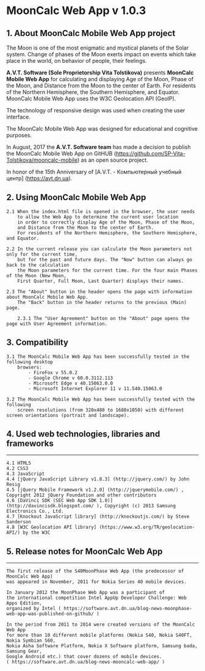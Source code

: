 # MoonCalc Web App v 1.0.3 


## 1. About MoonCalc Mobile Web App project

The Moon is one of the most enigmatic and mystical planets of the Solar system. Change of phases of the Moon exerts impact on events which take place in the world, on behavior of people, their feelings.

**A.V.T. Software (Sole Proprietorship Vita Tolstikova)** presents **MoonCalc Mobile Web App** for calculating and displaying Age of the Moon, Phase of the Moon, and Distance from the Moon to the center of Earth. For residents of the Northern Hemisphere, the Southern Hemisphere, and Equator. MoonCalc Mobile Web App uses the W3C Geolocation API (GeoIP). 

The technology of responsive design was used when creating the user interface.

The MoonCalc Mobile Web App was designed for educational and cognitive purposes.

In August, 2017 the **A.V.T. Software team** has made a decision to publish the MoonCalc Mobile Web App on GitHUB (https://github.com/SP-Vita-Tolstikova/mooncalc-mobile) as an open source project.

In honor of the 15th Anniversary of [A.V.T. - Компьютерный учебный центр] (https://avt.dn.ua).


## 2. Using MoonCalc Mobile Web App
    
    2.1 When the index.html file is opened in the browser, the user needs 
        to allow the Web App to determine the current user location 
        in order to correctly display Age of the Moon, Phase of the Moon, 
		and Distance from the Moon to the center of Earth. 
		For residents of the Northern Hemisphere, the Southern Hemisphere, and Equator.
    
    2.2 In the current release you can calculate the Moon parameters not only for the current time, 
		but for the past and future days. The "Now" button can always go back to the calculation 
		the Moon parameters for the current time. For the four main Phases of the Moon (New Moon, 
		First Quarter, Full Moon, Last Quarter) displays their names.
		
	2.3 The "About" button in the header opens the page with information about MoonCalc Mobile Web App.
		The "Back" button in the header returns to the previous (Main) page.
		
		2.3.1 The "User Agreement" button on the "About" page opens the page with User Agreement information.
	
## 3. Compatibility

    3.1 The MoonCalc Mobile Web App has been successfully tested in the following desktop 
        browsers:
            - FireFox v 55.0.2
            - Google Chrome v 60.0.3112.113
            - Microsoft Edge v 40.15063.0.0
            - Microsoft Internet Explorer 11 v 11.540.15063.0

    3.2 The MoonCalc Mobile Web App has been successfully tested with the following 
        screen resolutions (from 320x480 to 1680x1050) with different screen orientations (portrait and landscape).


## 4. Used web technologies, libraries and frameworks
--------------------------------------------------
    4.1 HTML5
    4.2 CSS3
    4.3 JavaScript
    4.4 [jQuery JavaScript Library v1.8.3] (http://jquery.com/) by John Resig
	4.5 [jQuery Mobile Framework v1.2.0] (http://jquerymobile.com/) , Copyright 2012 jQuery Foundation and other contributors
	4.6 [DaVinci SDK (SEC Web App SDK 1.0)] (http://davincisdk.blogspot.com/ ), Copyright (c) 2013 Samsung Electronics Co., Ltd.
	4.7 [Knockout JavaScript library] (http://knockoutjs.com/) by Steve Sanderson 
	4.8 [W3C Geolocation API library] (https://www.w3.org/TR/geolocation-API/) by the W3C

	
## 5. Release notes for MoonCalc Web App
---------------------------------------

    The first release of the S40MoonPhase Web App (the predecessor of MoonCalc Web App) 
	was appeared in November, 2011 for Nokia Series 40 mobile devices.
	
	In January 2012 the MoonPhase Web App was a participant of 
	the international competition Intel AppUp Developer Challenge: Web Apps Edition, 
    organized by Intel ( https://software.avt.dn.ua/blog-news-moonphase-web-app-was-published-on-github/ )
	
	In the period from 2011 to 2014 were created versions of the MoonCalc Web App 
	for more than 10 different mobile platforms (Nokia S40, Nokia S40FT, Nokia Symbian S60, 
	Nokia Asha Software Platform, Nokia X Software platform, Samsung bada, Samsung Gear, 
	Google Android etc.) that cover dozens of mobile devices.
	( https://software.avt.dn.ua/blog-news-mooncalc-web-app/ )
